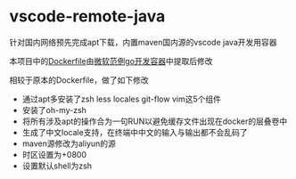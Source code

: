 # vscode-remote-java

针对国内网络预先完成apt下载，内置maven国内源的vscode java开发用容器

本项目中的[Dockerfile](https://github.com/microsoft/vscode-remote-try-java/blob/master/.devcontainer/Dockerfile)由[微软范例go开发容器](https://github.com/Microsoft/vscode-remote-try-java)中提取后修改

相较于原本的Dockerfile，做了如下修改

- 通过apt多安装了zsh less locales git-flow vim这5个组件
- 安装了oh-my-zsh
- 将所有涉及apt的操作合为一句RUN以避免缓存文件出现在docker的层叠卷中
- 生成了中文locale支持，在终端中中文的输入与输出都不会乱码了
- maven源修改为aliyun的源
- 时区设置为+0800
- 设置默认shell为zsh
